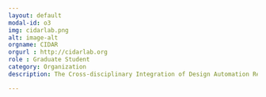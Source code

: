 ```yaml
---
layout: default
modal-id: o3
img: cidarlab.png
alt: image-alt
orgname: CIDAR
orgurl : http://cidarlab.org
role : Graduate Student
category: Organization
description: The Cross-disciplinary Integration of Design Automation Research (CIDAR) group at Boston University develop computational and experimental tools for synthetic biology. The research facilities include both a computational workspace in the Department of Electrical and Computer Engineering as well as experimental laboratory space in the Boston University Center of Synthetic Biology (CoSBI).

---
```

